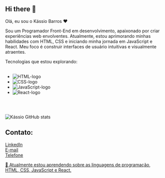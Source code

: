 ## Hi there 👋

 Olá, eu sou o Kássio Barros ❤️

Sou um Programador Front-End em desenvolvimento, apaixonado por criar experiências web envolventes. Atualmente, estou aprimorando minhas habilidades com HTML, CSS e iniciando minha jornada em JavaScript e React. Meu foco é construir interfaces de usuário intuitivas e visualmente atraentes.

Tecnologias que estou explorando:
<br>
<br>

* <img src="https://img.shields.io/badge/HTML5-E34F26?style=for-the-badge&logo=html5&logoColor=white" alt="HTML-logo" />
* <img src="https://img.shields.io/badge/CSS3-1572B6?style=for-the-badge&logo=css3&logoColor=white" alt="CSS-logo"/>
* <img src="https://img.shields.io/badge/JavaScript-F7DF1E?style=for-the-badge&logo=javascript&logoColor=black" alt="JavaScript-logo"/>
* <img src="https://img.shields.io/badge/React-20232A?style=for-the-badge&logo=react&logoColor=61DAFB" alt="React-logo"/>
<br>
<br>

![Kássio GitHub stats](https://github-readme-stats.vercel.app/api?username=santosxis&show_icons=true&theme=transparent)

## Contato:

<a href="https://www.linkedin.com/in/kassioxis/">LinkedIn
<br>
<a href="kassioxis@icloud.com">E-mail
<br>
<a href="16992162921">Telefone 


🌱 Atualmente estou aprendendo sobre as linguagens de programação, HTML, CSS, JavaScript e React.
